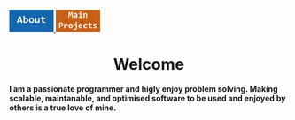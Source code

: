<a href="About.html"> <img src="About Button.jpg" alt="ABOUT" width="80"/> </a>
<a href="MainProjects.html"> <img src="Main Button.jpg" alt="MAIN PROJECTS" width="80"/> </a>

<h1 align="center"> Welcome </h1>

**I am a passionate programmer and higly enjoy problem solving. Making scalable, maintanable, and optimised software to be used and enjoyed by others is a true love of mine.**